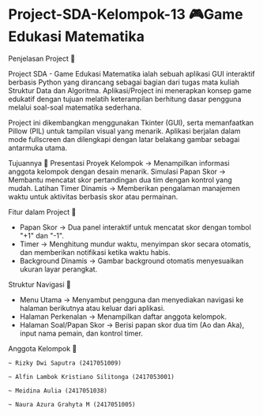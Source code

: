 # Project-SDA-Kelompok-13 🎮Game Edukasi Matematika

Penjelasan Project 📌

Project SDA - Game Edukasi Matematika ialah sebuah aplikasi GUI interaktif berbasis Python yang dirancang sebagai bagian dari tugas mata kuliah Struktur Data dan Algoritma. Aplikasi/Project ini menerapkan konsep game edukatif dengan tujuan melatih keterampilan berhitung dasar pengguna melalui soal-soal matematika sederhana.  

Project ini dikembangkan menggunakan Tkinter (GUI), serta memanfaatkan Pillow (PIL) untuk tampilan visual yang menarik. Aplikasi berjalan dalam mode fullscreen dan dilengkapi dengan latar belakang gambar sebagai antarmuka utama.

Tujuannya 🎯 
Presentasi Proyek Kelompok -> Menampilkan informasi anggota kelompok dengan desain menarik.
Simulasi Papan Skor -> Membantu mencatat skor pertandingan dua tim dengan kontrol yang mudah.
Latihan Timer Dinamis -> Memberikan pengalaman manajemen waktu untuk aktivitas berbasis skor atau permainan.

Fitur dalam Project 🧩
- Papan Skor -> Dua panel interaktif untuk mencatat skor dengan tombol "+1" dan "-1".
- Timer -> Menghitung mundur waktu, menyimpan skor secara otomatis, dan memberikan notifikasi ketika waktu habis.
- Background Dinamis -> Gambar background otomatis menyesuaikan ukuran layar perangkat.

Struktur Navigasi 📑
- Menu Utama -> Menyambut pengguna dan menyediakan navigasi ke halaman berikutnya atau keluar dari aplikasi.
- Halaman Perkenalan -> Menampilkan daftar anggota kelompok.
- Halaman Soal/Papan Skor -> Berisi papan skor dua tim (Ao dan Aka), input nama pemain, dan kontrol timer.

Anggota Kelompok 👥 

    ~ Rizky Dwi Saputra (2417051009)

    ~ Alfin Lambok Kristiano Silitonga (2417053001)

    ~ Meidina Aulia (2417051038)

    ~ Naura Azura Grahyta M (2417051005)




